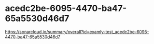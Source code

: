 # acedc2be-6095-4470-ba47-65a5530d46d7
https://sonarcloud.io/summary/overall?id=examly-test_acedc2be-6095-4470-ba47-65a5530d46d7
